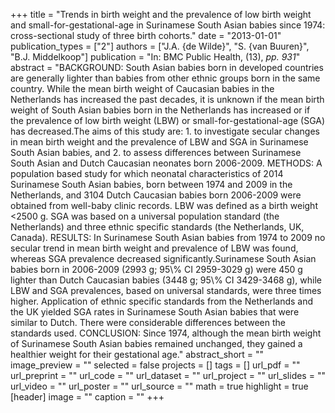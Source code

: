+++
title = "Trends in birth weight and the prevalence of low birth weight and small-for-gestational-age in Surinamese South Asian babies since 1974: cross-sectional study of three birth cohorts."
date = "2013-01-01"
publication_types = ["2"]
authors = ["J.A. {de Wilde}", "S. {van Buuren}", "B.J. Middelkoop"]
publication = "In: BMC Public Health, (13), _pp. 931_"
abstract = "BACKGROUND: South Asian babies born in developed countries are generally lighter than babies from other ethnic groups born in the same country. While the mean birth weight of Caucasian babies in the Netherlands has increased the past decades, it is unknown if the mean birth weight of South Asian babies born in the Netherlands has increased or if the prevalence of low birth weight (LBW) or small-for-gestational-age (SGA) has decreased.The aims of this study are: 1. to investigate secular changes in mean birth weight and the prevalence of LBW and SGA in Surinamese South Asian babies, and 2. to assess differences between Surinamese South Asian and Dutch Caucasian neonates born 2006-2009. METHODS: A population based study for which neonatal characteristics of 2014 Surinamese South Asian babies, born between 1974 and 2009 in the Netherlands, and 3104 Dutch Caucasian babies born 2006-2009 were obtained from well-baby clinic records. LBW was defined as a birth weight <2500 g. SGA was based on a universal population standard (the Netherlands) and three ethnic specific standards (the Netherlands, UK, Canada). RESULTS: In Surinamese South Asian babies from 1974 to 2009 no secular trend in mean birth weight and prevalence of LBW was found, whereas SGA prevalence decreased significantly.Surinamese South Asian babies born in 2006-2009 (2993 g; 95\\% CI 2959-3029 g) were 450 g lighter than Dutch Caucasian babies (3448 g; 95\\% CI 3429-3468 g), while LBW and SGA prevalences, based on universal standards, were three times higher. Application of ethnic specific standards from the Netherlands and the UK yielded SGA rates in Surinamese South Asian babies that were similar to Dutch. There were considerable differences between the standards used. CONCLUSION: Since 1974, although the mean birth weight of Surinamese South Asian babies remained unchanged, they gained a healthier weight for their gestational age."
abstract_short = ""
image_preview = ""
selected = false
projects = []
tags = []
url_pdf = ""
url_preprint = ""
url_code = ""
url_dataset = ""
url_project = ""
url_slides = ""
url_video = ""
url_poster = ""
url_source = ""
math = true
highlight = true
[header]
image = ""
caption = ""
+++
